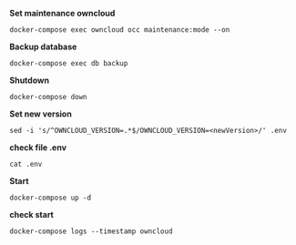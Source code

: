 **Set maintenance owncloud**
```
docker-compose exec owncloud occ maintenance:mode --on
```

**Backup database**
```
docker-compose exec db backup
```

**Shutdown** 
```
docker-compose down
```

**Set new version**
```
sed -i 's/^OWNCLOUD_VERSION=.*$/OWNCLOUD_VERSION=<newVersion>/' .env
```

**check file .env**
```
cat .env
```

**Start**
```
docker-compose up -d
```

**check start**
```
docker-compose logs --timestamp owncloud
```